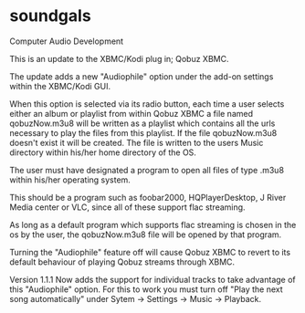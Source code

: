 soundgals
=========

Computer Audio Development

This is an update to the XBMC/Kodi plug in; Qobuz XBMC.

The update adds a new "Audiophile" option under the add-on settings within the XBMC/Kodi GUI.

When this option is selected via its radio button, each time a user selects either an album or playlist from within
Qobuz XBMC a file named qobuzNow.m3u8 will be written as a playlist which contains all the urls necessary to
play the files from this playlist. If the file qobuzNow.m3u8 doesn't exist it will be created. The file is written
to the users Music directory within his/her home directory of the OS.

The user must have designated a program to open all files of type .m3u8 within his/her operating system.

This should be a program such as foobar2000, HQPlayerDesktop, J River Media center or VLC, since all of these support
flac streaming.

As long as a default program which supports flac streaming is chosen in the os by the user, the qobuzNow.m3u8 file
will be opened by that program.

Turning the "Audiophile" feature off will cause Qobuz XBMC to revert to its default behaviour of playing Qobuz
streams through XBMC.

Version 1.1.1 Now adds the support for individual tracks to take advantage of this "Audiophile" option.
For this to work you must turn off "Play the next song automatically" under Sytem -> Settings -> Music -> Playback.


